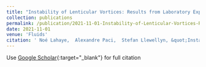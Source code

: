 ```yaml
---
title: "Instability of Lenticular Vortices: Results from Laboratory Experiments, Linear Stability Analysis and Numerical Simulations"
collection: publications
permalink: /publication/2021-11-01-Instability-of-Lenticular-Vortices-Results-from-Laboratory-Experiments-Linear-Stability-Analysis-and-Numerical-Simulations
date: 2021-11-01
venue: 'Fluids'
citation: ' Noé Lahaye,  Alexandre Paci,  Stefan Llewellyn, &quot;Instability of Lenticular Vortices: Results from Laboratory Experiments, Linear Stability Analysis and Numerical Simulations.&quot; Fluids, 2021.'
---
```

Use [Google Scholar](https://scholar.google.com/scholar?q=Instability+of+Lenticular+Vortices:+Results+from+Laboratory+Experiments,+Linear+Stability+Analysis+and+Numerical+Simulations){:target="_blank"} for full citation